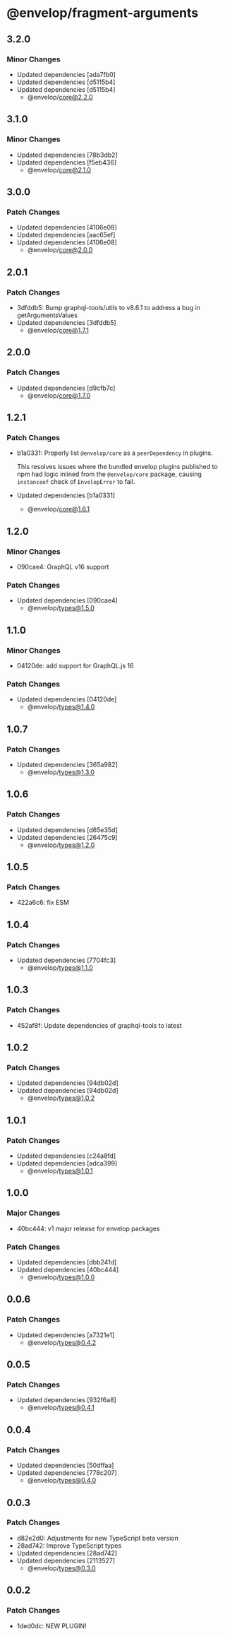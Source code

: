 # @envelop/fragment-arguments

## 3.2.0

### Minor Changes

- Updated dependencies [ada7fb0]
- Updated dependencies [d5115b4]
- Updated dependencies [d5115b4]
  - @envelop/core@2.2.0

## 3.1.0

### Minor Changes

- Updated dependencies [78b3db2]
- Updated dependencies [f5eb436]
  - @envelop/core@2.1.0

## 3.0.0

### Patch Changes

- Updated dependencies [4106e08]
- Updated dependencies [aac65ef]
- Updated dependencies [4106e08]
  - @envelop/core@2.0.0

## 2.0.1

### Patch Changes

- 3dfddb5: Bump graphql-tools/utils to v8.6.1 to address a bug in getArgumentsValues
- Updated dependencies [3dfddb5]
  - @envelop/core@1.7.1

## 2.0.0

### Patch Changes

- Updated dependencies [d9cfb7c]
  - @envelop/core@1.7.0

## 1.2.1

### Patch Changes

- b1a0331: Properly list `@envelop/core` as a `peerDependency` in plugins.

  This resolves issues where the bundled envelop plugins published to npm had logic inlined from the `@envelop/core` package, causing `instanceof` check of `EnvelopError` to fail.

- Updated dependencies [b1a0331]
  - @envelop/core@1.6.1

## 1.2.0

### Minor Changes

- 090cae4: GraphQL v16 support

### Patch Changes

- Updated dependencies [090cae4]
  - @envelop/types@1.5.0

## 1.1.0

### Minor Changes

- 04120de: add support for GraphQL.js 16

### Patch Changes

- Updated dependencies [04120de]
  - @envelop/types@1.4.0

## 1.0.7

### Patch Changes

- Updated dependencies [365a982]
  - @envelop/types@1.3.0

## 1.0.6

### Patch Changes

- Updated dependencies [d65e35d]
- Updated dependencies [26475c9]
  - @envelop/types@1.2.0

## 1.0.5

### Patch Changes

- 422a6c6: fix ESM

## 1.0.4

### Patch Changes

- Updated dependencies [7704fc3]
  - @envelop/types@1.1.0

## 1.0.3

### Patch Changes

- 452af8f: Update dependencies of graphql-tools to latest

## 1.0.2

### Patch Changes

- Updated dependencies [94db02d]
- Updated dependencies [94db02d]
  - @envelop/types@1.0.2

## 1.0.1

### Patch Changes

- Updated dependencies [c24a8fd]
- Updated dependencies [adca399]
  - @envelop/types@1.0.1

## 1.0.0

### Major Changes

- 40bc444: v1 major release for envelop packages

### Patch Changes

- Updated dependencies [dbb241d]
- Updated dependencies [40bc444]
  - @envelop/types@1.0.0

## 0.0.6

### Patch Changes

- Updated dependencies [a7321e1]
  - @envelop/types@0.4.2

## 0.0.5

### Patch Changes

- Updated dependencies [932f6a8]
  - @envelop/types@0.4.1

## 0.0.4

### Patch Changes

- Updated dependencies [50dffaa]
- Updated dependencies [778c207]
  - @envelop/types@0.4.0

## 0.0.3

### Patch Changes

- d82e2d0: Adjustments for new TypeScript beta version
- 28ad742: Improve TypeScript types
- Updated dependencies [28ad742]
- Updated dependencies [2113527]
  - @envelop/types@0.3.0

## 0.0.2

### Patch Changes

- 1ded0dc: NEW PLUGIN!
